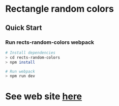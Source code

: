 # Rectangle random colors
## Quick Start
### Run rects-random-colors webpack

```bash
# Install dependencies
> cd rects-random-colors
> npm install

# Run webpack
> npm run dev
```

# See web site [here](https://whimsical-puffpuff-fb37b3.netlify.app/)
